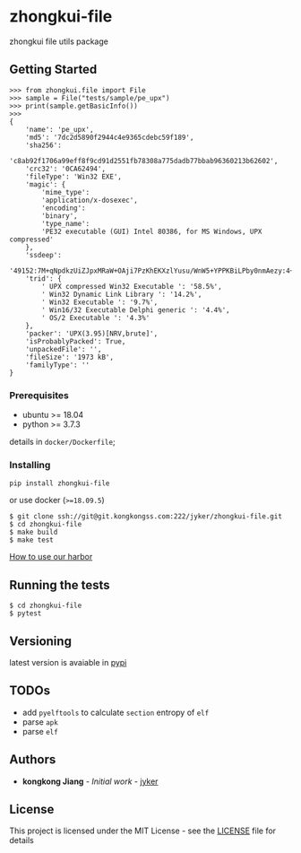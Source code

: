 # zhongkui-file

zhongkui file utils package

## Getting Started

```shell
>>> from zhongkui.file import File
>>> sample = File("tests/sample/pe_upx")
>>> print(sample.getBasicInfo())
>>>
{
    'name': 'pe_upx',
    'md5': '7dc2d5890f2944c4e9365cdebc59f189',
    'sha256':
    'c8ab92f1706a99eff8f9cd91d2551fb78308a775dadb77bbab96360213b62602',
    'crc32': '0CA62494',
    'fileType': 'Win32 EXE',
    'magic': {
        'mime_type':
        'application/x-dosexec',
        'encoding':
        'binary',
        'type_name':
        'PE32 executable (GUI) Intel 80386, for MS Windows, UPX compressed'
    },
    'ssdeep':
    '49152:7M+qNpdkzUiZJpxMRaW+OAji7PzKhEKXzlYusu/WnW5+YPPKBiLPby0nmAezy:4+qOUiZ6oWB/LKPlYusu/WW5+YPPKBiz',
    'trid': {
        ' UPX compressed Win32 Executable ': '58.5%',
        ' Win32 Dynamic Link Library ': '14.2%',
        ' Win32 Executable ': '9.7%',
        ' Win16/32 Executable Delphi generic ': '4.4%',
        ' OS/2 Executable ': '4.3%'
    },
    'packer': 'UPX(3.95)[NRV,brute]',
    'isProbablyPacked': True,
    'unpackedFile': '',
    'fileSize': '1973 kB',
    'familyType': ''
}
```

### Prerequisites

- ubuntu >= 18.04
- python >= 3.7.3

details in `docker/Dockerfile`;

### Installing

`pip install zhongkui-file`

or use docker (`>=18.09.5`)

```shell
$ git clone ssh://git@git.kongkongss.com:222/jyker/zhongkui-file.git
$ cd zhongkui-file
$ make build
$ make test
```
[How to use our harbor](https://www.kongkongss.com/pages/viewpage.action?pageId=65835)

## Running the tests

```shell
$ cd zhongkui-file
$ pytest
```

## Versioning
latest version is avaiable in [pypi](https://pypi.org/project/zhongkui-file/)

## TODOs

- add `pyelftools` to calculate `section` entropy of `elf`
- parse `apk`
- parse `elf`

## Authors

* **kongkong Jiang** - *Initial work* - [jyker](https://git.kongkongss.com/jyker)

## License

This project is licensed under the MIT License - see the [LICENSE](LICENSE) file for details